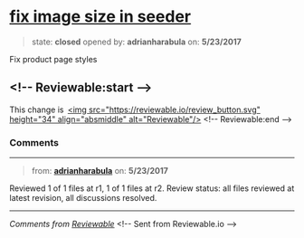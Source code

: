 # [fix image size in seeder](https://github.com/adrianharabula/condr/pull/124)

> state: **closed** opened by: **adrianharabula** on: **5/23/2017**

Fix product page styles

&lt;!-- Reviewable:start --&gt;
---
This change is [&lt;img src&#x3D;&quot;https://reviewable.io/review_button.svg&quot; height&#x3D;&quot;34&quot; align&#x3D;&quot;absmiddle&quot; alt&#x3D;&quot;Reviewable&quot;/&gt;](https://reviewable.io/reviews/adrianharabula/condr/124)
&lt;!-- Reviewable:end --&gt;


### Comments

---
> from: [**adrianharabula**](https://github.com/adrianharabula/condr/pull/124#issuecomment-303391052) on: **5/23/2017**





Reviewed 1 of 1 files at r1, 1 of 1 files at r2.
Review status: all files reviewed at latest revision, all discussions resolved.

---



*Comments from [Reviewable](https://reviewable.io:443/reviews/adrianharabula/condr/124)*
&lt;!-- Sent from Reviewable.io --&gt;

